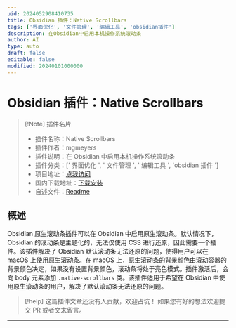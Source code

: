 ```yaml
---
uid: 2024052908410735
title: Obsidian 插件：Native Scrollbars
tags: ['界面优化', '文件管理', '编辑工具', 'obsidian插件']
description: 在Obsidian中启用本机操作系统滚动条
author: AI
type: auto
draft: false
editable: false
modified: 20240101000000
---
```


# Obsidian 插件：Native Scrollbars

> [!Note] 插件名片
> - 插件名称：Native Scrollbars
> - 插件作者：mgmeyers
> - 插件说明：在 Obsidian 中启用本机操作系统滚动条
> - 插件分类：[' 界面优化 ', ' 文件管理 ', ' 编辑工具 ', 'obsidian 插件 ']
> - 项目地址：[点我访问](https://github.com/mgmeyers/obsidian-native-scrollbars)
> - 国内下载地址：[下载安装](https://pkmer.cn/products/plugin/pluginMarket/?obsidian-native-scrollbars)
> - 自述文件：[Readme](https://ghproxy.net/https://raw.githubusercontent.com/mgmeyers/obsidian-native-scrollbars/main/README.md)

## 概述

Obsidian 原生滚动条插件可以在 Obsidian 中启用原生滚动条。默认情况下，Obsidian 的滚动条是主题化的，无法仅使用 CSS 进行还原，因此需要一个插件。该插件解决了 Obsidian 默认滚动条无法还原的问题，使得用户可以在 macOS 上使用原生滚动条。在 macOS 上，原生滚动条的背景颜色由滚动容器的背景颜色决定，如果没有设置背景颜色，滚动条将处于亮色模式。插件激活后，会向 body 元素添加 `.native-scrollbars` 类。该插件适用于希望在 Obsidian 中使用原生滚动条的用户，解决了默认滚动条无法还原的问题。

> [!help]
> 这篇插件文章还没有人贡献，欢迎占坑！
> 如果您有好的想法欢迎提交 PR 或者文末留言。

---



